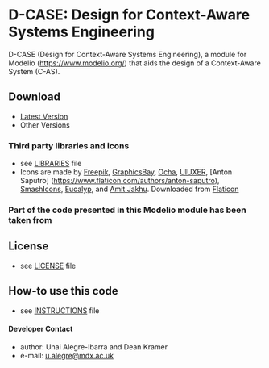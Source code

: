 D-CASE: Design for Context-Aware Systems Engineering
======
D-CASE (Design for Context-Aware Systems Engineering), a module for Modelio (https://www.modelio.org/) 
that aids the design of a Context-Aware System (C-AS).
 
## Download
* [Latest Version](https://github.com/casetools/dcase)
* Other Versions

### Third party libraries and icons
* see [LIBRARIES](https://github.com/casetools/dcase/blob/master/LIBRARIES.md) file
* Icons are made by [Freepik](http://www.freepik.com/), [GraphicsBay](http://www.flaticon.com/authors/graphicsbay), [Ocha](http://www.flaticon.com/authors/ocha), [UIUXER](http://www.flaticon.com/authors/uiuxer), [Anton Saputro] (https://www.flaticon.com/authors/anton-saputro), [SmashIcons](https://www.flaticon.com/authors/smashicons), [Eucalyp](https://www.flaticon.com/authors/eucalyp), and [Amit Jakhu](http://www.flaticon.com/authors/amit-jakhu). Downloaded from [Flaticon](www.flaticon.com)

### Part of the code presented in this Modelio module has been taken from 

## License 
* see [LICENSE](https://github.com/casetools/dcase/blob/master/LICENSE.md) file

## How-to use this code
* see [INSTRUCTIONS](https://github.com/casetools/dcase/blob/master/INSTRUCTIONS.md) file

#### Developer Contact
* author: Unai Alegre-Ibarra and Dean Kramer
* e-mail: u.alegre@mdx.ac.uk
